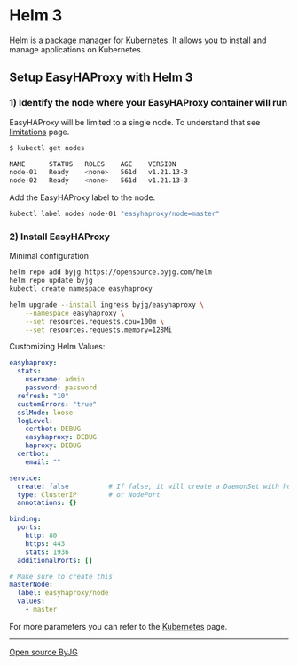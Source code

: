 # Helm 3

Helm is a package manager for Kubernetes. It allows you to install and manage applications on Kubernetes.

## Setup EasyHAProxy with Helm 3

### 1) Identify the node where your EasyHAProxy container will run

EasyHAProxy will be limited to a single node. To understand that see [limitations](limitations.md) page.

```bash
$ kubectl get nodes

NAME      STATUS   ROLES    AGE    VERSION
node-01   Ready    <none>   561d   v1.21.13-3
node-02   Ready    <none>   561d   v1.21.13-3
```

Add the EasyHAProxy label to the node.

```bash
kubectl label nodes node-01 "easyhaproxy/node=master"
```

### 2) Install EasyHAProxy

Minimal configuration

```bash
helm repo add byjg https://opensource.byjg.com/helm
helm repo update byjg
kubectl create namespace easyhaproxy

helm upgrade --install ingress byjg/easyhaproxy \
    --namespace easyhaproxy \
    --set resources.requests.cpu=100m \
    --set resources.requests.memory=128Mi
```

Customizing Helm Values:

```yaml
easyhaproxy:
  stats:
    username: admin
    password: password
  refresh: "10"
  customErrors: "true"
  sslMode: loose
  logLevel:
    certbot: DEBUG
    easyhaproxy: DEBUG
    haproxy: DEBUG
  certbot:
    email: ""

service:
  create: false          # If false, it will create a DaemonSet with hostPort. The easiest. 
  type: ClusterIP        # or NodePort
  annotations: {}

binding:
  ports:
    http: 80
    https: 443
    stats: 1936
  additionalPorts: []

# Make sure to create this
masterNode:
  label: easyhaproxy/node
  values: 
    - master
```

For more parameters you can refer to the [Kubernetes](kubernetes.md) page.

----
[Open source ByJG](http://opensource.byjg.com)
